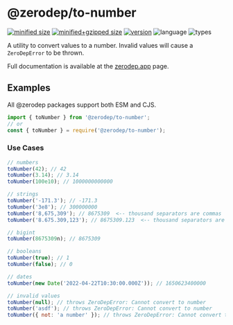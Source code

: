 # @zerodep/to-number

[![minified size](https://img.shields.io/bundlephobia/min/@zerodep/to-number?style=flat-square&color=blue)](https://bundlephobia.com/package/@zerodep/to-number)
[![minified+gzipped size](https://img.shields.io/bundlephobia/minzip/@zerodep/to-number?style=flat-square&color=blue)](https://bundlephobia.com/package/@zerodep/to-number)
[![version](https://img.shields.io/npm/v/@zerodep/to-number?style=flat-square&color=blue)](https://www.npmjs.com/package/@zerodep/to-number)
![language](https://img.shields.io/badge/typescript-100%25-blue?style=flat-square)
![types](https://img.shields.io/badge/types-included-blue?style=flat-square)

A utility to convert values to a number. Invalid values will cause a `ZeroDepError` to be thrown.

Full documentation is available at the [zerodep.app](http://zerodep.app/#/to/number) page.

## Examples

All @zerodep packages support both ESM and CJS.

```javascript
import { toNumber } from '@zerodep/to-number';
// or
const { toNumber } = require('@zerodep/to-number');
```

### Use Cases

```javascript
// numbers
toNumber(42); // 42
toNumber(3.14); // 3.14
toNumber(100e10); // 1000000000000

// strings
toNumber('-171.3'); // -171.3
toNumber('3e8'); // 300000000
toNumber('8,675,309'); // 8675309  <-- thousand separators are commas
toNumber('8.675.309,123'); // 8675309.123  <-- thousand separators are decimal points

// bigint
toNumber(8675309n); // 8675309

// booleans
toNumber(true); // 1
toNumber(false); // 0

// dates
toNumber(new Date('2022-04-22T10:30:00.000Z')); // 1650623400000

// invalid values
toNumber(null); // throws ZeroDepError: Cannot convert to number
toNumber('asdf'); // throws ZeroDepError: Cannot convert to number
toNumber({ not: 'a number' }); // throws ZeroDepError: Cannot convert to number
```
